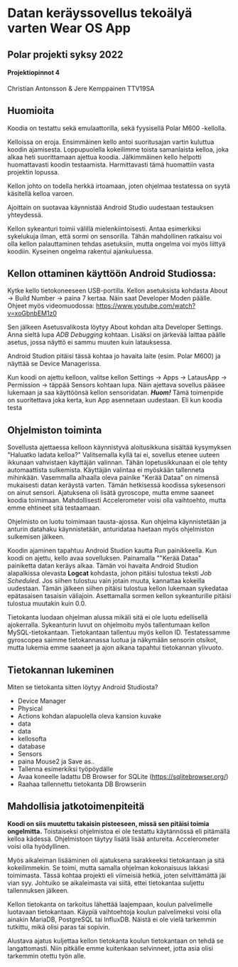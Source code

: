 Datan keräyssovellus tekoälyä varten
Wear OS App
===
##  Polar projekti syksy 2022
#### Projektiopinnot 4
Christian Antonsson & Jere Kemppainen TTV19SA 

## Huomioita

Koodia on testattu sekä emulaattorilla, sekä fyysisellä Polar M600 -kellolla.

Kelloissa on eroja. Ensimmäinen kello antoi suoritusajan vartin kuluttua koodin ajamisesta. Loppupuolella kokeilimme toista samanlaista kelloa, joka alkaa heti suorittamaan ajettua koodia. Jälkimmäinen kello helpotti huomattavasti koodin testaamista. Harmittavasti tämä huomattiin vasta projektin lopussa.

Kellon johto on todella herkkä irtoamaan, joten ohjelmaa testatessa on syytä käsitellä kelloa varoen.

Ajoittain on suotavaa käynnistää Android Studio uudestaan testauksen yhteydessä. 

Kellon sykeanturi toimii välillä mielenkiintoisesti. Antaa esimerkiksi sykelukuja ilman, että sormi on sensorilla. Tähän mahdollinen ratkaisu voi olla kellon palauttaminen tehdas asetuksiin, mutta ongelma voi myös liittyä koodiin. Kyseinen ongelma rakentui ajankuluessa.




## Kellon ottaminen käyttöön Android Studiossa:


Kytke kello tietokoneeseen USB-portilla. Kellon asetuksista kohdasta About -> Build Number -> paina 7 kertaa. Näin saat Developer Moden päälle. Ohjeet myös videomuodossa: https://www.youtube.com/watch?v=xoGbnbEM1z0

Sen jälkeen Asetusvalikosta löytyy About kohdan alta Developer Settings. Anna sieltä lupa *ADB Debugging* kohtaan. Lisäksi on järkevää laittaa päälle asetus, jossa näyttö ei sammu muuten kuin latauksessa.

Android Studion pitäisi tässä kohtaa jo havaita laite (esim. Polar M600) ja näyttää se Device Managerissa. 

Kun koodi on ajettu kelloon, valitse kellon Settings -> Apps -> LatausApp -> Permission -> täppää Sensors kohtaan lupa. Näin ajettava sovellus pääsee lukemaan ja saa käyttöönsä kellon sensoridatan. __*Huom!*__ Tämä toimenpide on suoritettava joka kerta, kun App asennetaan uudestaan. Eli kun koodia testa

## Ohjelmiston toiminta

Sovellusta ajettaessa kelloon käynnistyvä aloitusikkuna sisältää kysymyksen "Haluatko ladata kelloa?" Valitsemalla kyllä tai ei, sovellus etenee uuteen ikkunaan vahvistaen käyttäjän valinnan. Tähän lopetusikkunaan ei ole tehty automaattista sulkemista. Käyttäjän valintaa ei myöskään tallenneta mihinkään. Vasemmalla alhaalla oleva painike "Kerää Dataa" on nimensä mukaisesti datan keräystä varten. Tämän hetkisessä koodissa sykesensori on ainut sensori. Ajatuksena oli lisätä gyroscope, mutta emme saaneet koodia toimimaan. Mahdollisesti Accelerometer voisi olla vaihtoehto, mutta emme ehtineet sitä testaamaan.

Ohjelmisto on luotu toimimaan tausta-ajossa. Kun ohjelma käynnistetään ja anturin datahaku käynnistetään, anturidataa haetaan myös ohjelmiston sulkemisen jälkeen.


Koodin ajaminen tapahtuu Android Studion kautta Run painikkeella. Kun koodi on ajettu, kello avaa sovelluksen. Painamalla ""Kerää Dataa" painiketta datan keräys alkaa. Tämän voi havaita Android Studion alapalkissa olevasta **Logcat** kohdasta, johon pitäisi tulostua teksti *Job Scheduled*. Jos siihen tulostuu vain jotain muuta, kannattaa kokeilla uudestaan. Tämän jälkeen siihen pitäisi tulostua kellon lukemaan sykedataa epätasaisen tasaisin väliajoin. Asettamalla sormen kellon sykeanturille pitäisi tulostua muutakin kuin 0.0.


Tietokanta luodaan ohjelman alussa mikäli sitä ei ole luotu edellisellä ajokerralla. Sykeanturin luvut on ohjelmoitu myös tallentumaan kellon MySQL-tietokantaan. Tietokantaan tallentuu myös kellon ID. Testatessamme gyroscopea saimme tietokannassa luotua ja näkymään sensorin otsikot, mutta lukemia emme saaneet ja ajon aikana tapahtui tietokannan ylivuoto.



## Tietokannan lukeminen

Miten se tietokanta sitten löytyy Android Studiosta?
- Device Manager 
- Physical
- Actions kohdan alapuolella oleva kansion kuvake
- data
- data
- kellosofta 
- database 
- Sensors
- paina Mouse2 ja Save as..  
- Tallenna esimerkiksi työpöydälle
- Avaa koneelle ladattu DB Browser for SQLite (https://sqlitebrowser.org/)
- Raahaa tallennettu tietokanta DB Browseriin



## Mahdollisia jatkotoimenpiteitä

__Koodi on siis muutettu takaisin pisteeseen, missä sen pitäisi toimia ongelmitta.__
Toistaiseksi ohjelmistoa ei ole testattu käytännössä eli pitämällä kelloa kädessä. Ohjelmistoon täytyy lisätä lisää antureita. Accelerometer voisi olla hyödyllinen. 

Myös aikaleiman lisääminen oli ajatuksena sarakkeeksi tietokantaan ja sitä kokeilimmekin. Se toimi, mutta samalla ohjelman kokonaisuus lakkasi toimimasta. Tässä kohtaa projekti eli viimeisiä hetkiä, joten selvittämättä jäi vian syy. Johtuiko se aikaleimasta vai siitä, ettei tietokantaa suljettu tallennuksen jälkeen.
 

Kellon tietokanta on tarkoitus lähettää laajempaan, koulun palvelimelle luotavaan tietokantaan. Käypiä vaihtoehtoja koulun palvelimeksi voisi olla ainakin MariaDB, PostgreSQL tai InfluxDB. Näistä ei ole vielä tarkemmin tutkittu, mikä olisi paras tai sopivin.  

Alustava ajatus kuljettaa kellon tietokanta koulun tietokantaan on tehdä se langattomasti. Niin pitkälle emme kuitenkaan selvinneet, jotta asia olisi tarkemmin otettu työn alle.
